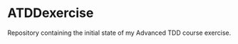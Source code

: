 ATDDexercise
============

Repository containing the initial state of my Advanced TDD course exercise.
